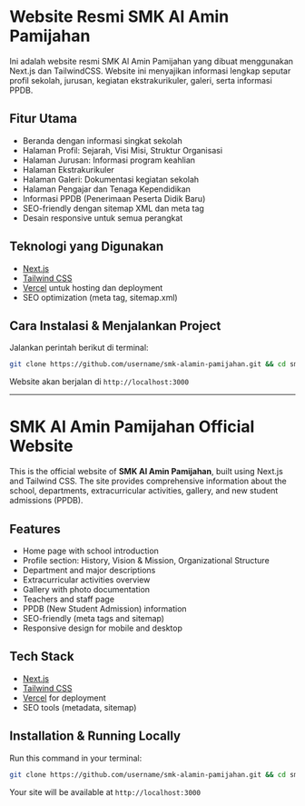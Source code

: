 # Website Resmi SMK Al Amin Pamijahan

Ini adalah website resmi SMK Al Amin Pamijahan yang dibuat menggunakan Next.js dan TailwindCSS. Website ini menyajikan informasi lengkap seputar profil sekolah, jurusan, kegiatan ekstrakurikuler, galeri, serta informasi PPDB.

## Fitur Utama

- Beranda dengan informasi singkat sekolah  
- Halaman Profil: Sejarah, Visi Misi, Struktur Organisasi  
- Halaman Jurusan: Informasi program keahlian  
- Halaman Ekstrakurikuler  
- Halaman Galeri: Dokumentasi kegiatan sekolah  
- Halaman Pengajar dan Tenaga Kependidikan  
- Informasi PPDB (Penerimaan Peserta Didik Baru)  
- SEO-friendly dengan sitemap XML dan meta tag  
- Desain responsive untuk semua perangkat  

## Teknologi yang Digunakan

- [Next.js](https://nextjs.org/)  
- [Tailwind CSS](https://tailwindcss.com/)  
- [Vercel](https://vercel.com/) untuk hosting dan deployment  
- SEO optimization (meta tag, sitemap.xml)

## Cara Instalasi & Menjalankan Project

Jalankan perintah berikut di terminal:

```bash
git clone https://github.com/username/smk-alamin-pamijahan.git && cd smk-alamin-pamijahan && npm install && npm run dev
```

Website akan berjalan di `http://localhost:3000`

---

# SMK Al Amin Pamijahan Official Website

This is the official website of **SMK Al Amin Pamijahan**, built using Next.js and Tailwind CSS. The site provides comprehensive information about the school, departments, extracurricular activities, gallery, and new student admissions (PPDB).

## Features

- Home page with school introduction  
- Profile section: History, Vision & Mission, Organizational Structure  
- Department and major descriptions  
- Extracurricular activities overview  
- Gallery with photo documentation  
- Teachers and staff page  
- PPDB (New Student Admission) information  
- SEO-friendly (meta tags and sitemap)  
- Responsive design for mobile and desktop  

## Tech Stack

- [Next.js](https://nextjs.org/)  
- [Tailwind CSS](https://tailwindcss.com/)  
- [Vercel](https://vercel.com/) for deployment  
- SEO tools (metadata, sitemap)

## Installation & Running Locally

Run this command in your terminal:

```bash
git clone https://github.com/username/smk-alamin-pamijahan.git && cd smk-alamin-pamijahan && npm install && npm run dev
```

Your site will be available at `http://localhost:3000`